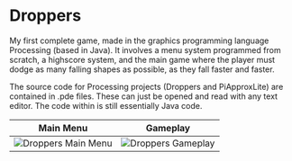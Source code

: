 # Droppers
My first complete game, made in the graphics programming language Processing (based in Java). It
involves a menu system programmed from scratch, a highscore system, and the main game where
the player must dodge as many falling shapes as possible, as they fall faster and faster.

The source code for Processing projects (Droppers and PiApproxLite) are contained in .pde files.
These can just be opened and read with any text editor. The code within is still essentially Java code.

Main Menu|Gameplay
------------------------------------------------------|-----------------------------------------------------
![Droppers Main Menu](https://i.imgur.com/TGvW4Ko.png)|![Droppers Gameplay](https://i.imgur.com/TN9iVE4.png)
